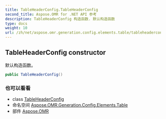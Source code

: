 ```yaml
---
title: TableHeaderConfig.TableHeaderConfig
second_title: Aspose.OMR for .NET API 参考
description: TableHeaderConfig 构造函数. 默认构造函数
type: docs
weight: 10
url: /zh/net/aspose.omr.generation.config.elements.table/tableheaderconfig/tableheaderconfig/
---
```

## TableHeaderConfig constructor

默认构造函数。

```csharp
public TableHeaderConfig()
```

### 也可以看看

* class [TableHeaderConfig](../)
* 命名空间 [Aspose.OMR.Generation.Config.Elements.Table](../../tableheaderconfig/)
* 部件 [Aspose.OMR](../../../)


